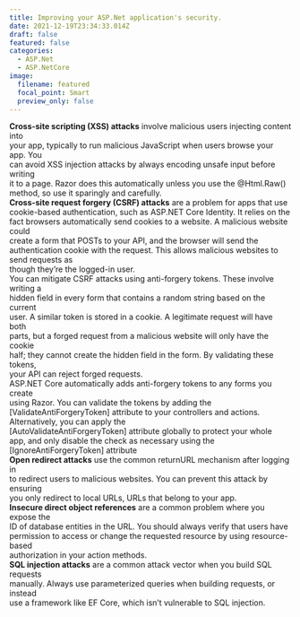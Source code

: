 ```yaml
---
title: Improving your ASP.Net application's security.
date: 2021-12-19T23:34:33.014Z
draft: false
featured: false
categories:
  - ASP.Net
  - ASP.NetCore
image:
  filename: featured
  focal_point: Smart
  preview_only: false
---
```

**Cross-site scripting (XSS) attacks** involve malicious users injecting content into\
your app, typically to run malicious JavaScript when users browse your app. You\
can avoid XSS injection attacks by always encoding unsafe input before writing\
it to a page. Razor does this automatically unless you use the @Html.Raw()\
method, so use it sparingly and carefully.\
**Cross-site request forgery (CSRF) attacks** are a problem for apps that use\
cookie-based authentication, such as ASP.NET Core Identity. It relies on the\
fact browsers automatically send cookies to a website. A malicious website could\
create a form that POSTs to your API, and the browser will send the authentication cookie with the request. This allows malicious websites to send requests as\
though they’re the logged-in user.\
You can mitigate CSRF attacks using anti-forgery tokens. These involve writing a\
hidden field in every form that contains a random string based on the current\
user. A similar token is stored in a cookie. A legitimate request will have both\
parts, but a forged request from a malicious website will only have the cookie\
half; they cannot create the hidden field in the form. By validating these tokens,\
your API can reject forged requests.\
ASP.NET Core automatically adds anti-forgery tokens to any forms you create\
using Razor. You can validate the tokens by adding the \[ValidateAntiForgeryToken] attribute to your controllers and actions. Alternatively, you can apply the\
\[AutoValidateAntiForgeryToken] attribute globally to protect your whole\
app, and only disable the check as necessary using the \[IgnoreAntiForgeryToken] attribute\
**Open redirect attacks** use the common returnURL mechanism after logging in\
to redirect users to malicious websites. You can prevent this attack by ensuring\
you only redirect to local URLs, URLs that belong to your app.\
**Insecure direct object references** are a common problem where you expose the\
ID of database entities in the URL. You should always verify that users have permission to access or change the requested resource by using resource-based\
authorization in your action methods.\
**SQL injection attacks** are a common attack vector when you build SQL requests\
manually. Always use parameterized queries when building requests, or instead\
use a framework like EF Core, which isn’t vulnerable to SQL injection.